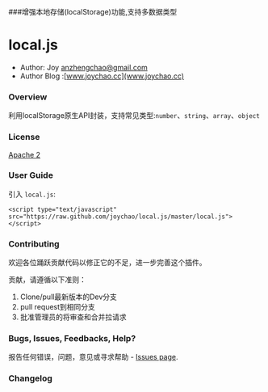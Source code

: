 ###增强本地存储(localStorage)功能,支持多数据类型


# local.js

 * Author: Joy <anzhengchao@gmail.com>
 * Author Blog :[www.joychao.cc](www.joychao.cc)

### Overview

利用localStorage原生API封装，支持常见类型:`number`、`string`、`array`、`object`

### License

[Apache 2](http://www.apache.org/licenses/LICENSE-2.0)

### User Guide

引入 `local.js`:

```
<script type="text/javascript" src="https://raw.github.com/joychao/local.js/master/local.js"></script>
```


### Contributing

欢迎各位踊跃贡献代码以修正它的不足，进一步完善这个插件。

贡献，请遵循以下准则：

1. Clone/pull最新版本的Dev分支
2. pull request到相同分支
3. 批准管理员的将审查和合并拉请求


### Bugs, Issues, Feedbacks, Help?

报告任何错误，问题，意见或寻求帮助 - [Issues page](https://github.com/joychao/local.js/issues).


### Changelog
